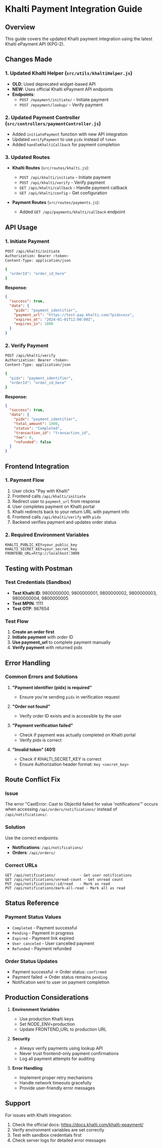 # Khalti Payment Integration Guide

## Overview
This guide covers the updated Khalti payment integration using the latest Khalti ePayment API (KPG-2).

## Changes Made

### 1. Updated Khalti Helper (`src/utils/khaltiHelper.js`)
- **OLD**: Used deprecated widget-based API
- **NEW**: Uses official Khalti ePayment API endpoints
- **Endpoints**: 
  - `POST /epayment/initiate/` - Initiate payment
  - `POST /epayment/lookup/` - Verify payment

### 2. Updated Payment Controller (`src/controllers/paymentController.js`)
- Added `initiatePayment` function with new API integration
- Updated `verifyPayment` to use `pidx` instead of `token`
- Added `handleKhaltiCallback` for payment completion

### 3. Updated Routes
- **Khalti Routes** (`src/routes/khalti.js`):
  - `POST /api/khalti/initiate` - Initiate payment
  - `POST /api/khalti/verify` - Verify payment
  - `GET /api/khalti/callback` - Handle payment callback
  - `GET /api/khalti/config` - Get configuration
  
- **Payment Routes** (`src/routes/payments.js`):
  - Added `GET /api/payments/khalti/callback` endpoint

## API Usage

### 1. Initiate Payment
```bash
POST /api/khalti/initiate
Authorization: Bearer <token>
Content-Type: application/json

{
  "orderId": "order_id_here"
}
```

**Response:**
```json
{
  "success": true,
  "data": {
    "pidx": "payment_identifier",
    "payment_url": "https://test-pay.khalti.com/?pidx=xxx",
    "expires_at": "2024-01-01T12:00:00Z",
    "expires_in": 1800
  }
}
```

### 2. Verify Payment
```bash
POST /api/khalti/verify
Authorization: Bearer <token>
Content-Type: application/json

{
  "pidx": "payment_identifier",
  "orderId": "order_id_here"
}
```

**Response:**
```json
{
  "success": true,
  "data": {
    "pidx": "payment_identifier",
    "total_amount": 1000,
    "status": "Completed",
    "transaction_id": "transaction_id",
    "fee": 0,
    "refunded": false
  }
}
```

## Frontend Integration

### 1. Payment Flow
1. User clicks "Pay with Khalti"
2. Frontend calls `/api/khalti/initiate`
3. Redirect user to `payment_url` from response
4. User completes payment on Khalti portal
5. Khalti redirects back to your return URL with payment info
6. Frontend calls `/api/khalti/verify` with `pidx`
7. Backend verifies payment and updates order status

### 2. Required Environment Variables
```env
KHALTI_PUBLIC_KEY=your_public_key
KHALTI_SECRET_KEY=your_secret_key
FRONTEND_URL=http://localhost:3000
```

## Testing with Postman

### Test Credentials (Sandbox)
- **Test Khalti ID**: 9800000000, 9800000001, 9800000002, 9800000003, 9800000004, 9800000005
- **Test MPIN**: 1111
- **Test OTP**: 987654

### Test Flow
1. **Create an order first**
2. **Initiate payment** with order ID
3. **Use payment_url** to complete payment manually
4. **Verify payment** with returned pidx

## Error Handling

### Common Errors and Solutions

1. **"Payment identifier (pidx) is required"**
   - Ensure you're sending `pidx` in verification request

2. **"Order not found"**
   - Verify order ID exists and is accessible by the user

3. **"Payment verification failed"**
   - Check if payment was actually completed on Khalti portal
   - Verify pidx is correct

4. **"Invalid token" (401)**
   - Check if KHALTI_SECRET_KEY is correct
   - Ensure Authorization header format: `Key <secret_key>`

## Route Conflict Fix

### Issue
The error "CastError: Cast to ObjectId failed for value 'notifications'" occurs when accessing `/api/orders/notifications/` instead of `/api/notifications/`.

### Solution
Use the correct endpoints:
- **Notifications**: `/api/notifications/`
- **Orders**: `/api/orders/`

### Correct URLs
```
GET /api/notifications/           - Get user notifications
GET /api/notifications/unread-count - Get unread count
PUT /api/notifications/:id/read   - Mark as read
PUT /api/notifications/mark-all-read - Mark all as read
```

## Status Reference

### Payment Status Values
- `Completed` - Payment successful
- `Pending` - Payment in progress
- `Expired` - Payment link expired
- `User canceled` - User cancelled payment
- `Refunded` - Payment refunded

### Order Status Updates
- Payment successful → Order status: `confirmed`
- Payment failed → Order status remains `pending`
- Notification sent to user on payment completion

## Production Considerations

1. **Environment Variables**
   - Use production Khalti keys
   - Set NODE_ENV=production
   - Update FRONTEND_URL to production URL

2. **Security**
   - Always verify payments using lookup API
   - Never trust frontend-only payment confirmations
   - Log all payment attempts for auditing

3. **Error Handling**
   - Implement proper retry mechanisms
   - Handle network timeouts gracefully
   - Provide user-friendly error messages

## Support

For issues with Khalti integration:
1. Check the official docs: https://docs.khalti.com/khalti-epayment/
2. Verify environment variables are set correctly
3. Test with sandbox credentials first
4. Check server logs for detailed error messages

